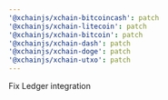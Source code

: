 ```yaml
---
'@xchainjs/xchain-bitcoincash': patch
'@xchainjs/xchain-litecoin': patch
'@xchainjs/xchain-bitcoin': patch
'@xchainjs/xchain-dash': patch
'@xchainjs/xchain-doge': patch
'@xchainjs/xchain-utxo': patch
---
```


Fix Ledger integration
